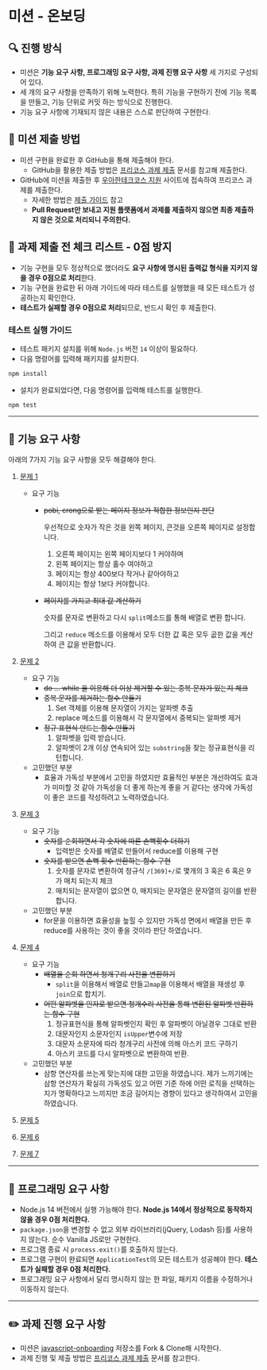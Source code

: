 # 미션 - 온보딩

## 🔍 진행 방식

- 미션은 **기능 요구 사항, 프로그래밍 요구 사항, 과제 진행 요구 사항** 세 가지로 구성되어 있다.
- 세 개의 요구 사항을 만족하기 위해 노력한다. 특히 기능을 구현하기 전에 기능 목록을 만들고, 기능 단위로 커밋 하는 방식으로 진행한다.
- 기능 요구 사항에 기재되지 않은 내용은 스스로 판단하여 구현한다.

## 📮 미션 제출 방법

- 미션 구현을 완료한 후 GitHub을 통해 제출해야 한다.
  - GitHub을 활용한 제출 방법은 [프리코스 과제 제출](https://github.com/woowacourse/woowacourse-docs/tree/master/precourse) 문서를 참고해
    제출한다.
- GitHub에 미션을 제출한 후 [우아한테크코스 지원](https://apply.techcourse.co.kr) 사이트에 접속하여 프리코스 과제를 제출한다.
  - 자세한 방법은 [제출 가이드](https://github.com/woowacourse/woowacourse-docs/tree/master/precourse#제출-가이드) 참고
  - **Pull Request만 보내고 지원 플랫폼에서 과제를 제출하지 않으면 최종 제출하지 않은 것으로 처리되니 주의한다.**

## 🚨 과제 제출 전 체크 리스트 - 0점 방지

- 기능 구현을 모두 정상적으로 했더라도 **요구 사항에 명시된 출력값 형식을 지키지 않을 경우 0점으로 처리**한다.
- 기능 구현을 완료한 뒤 아래 가이드에 따라 테스트를 실행했을 때 모든 테스트가 성공하는지 확인한다.
- **테스트가 실패할 경우 0점으로 처리**되므로, 반드시 확인 후 제출한다.

### 테스트 실행 가이드

- 테스트 패키지 설치를 위해 `Node.js` 버전 `14` 이상이 필요하다.
- 다음 명령어를 입력해 패키지를 설치한다.

```bash
npm install
```

- 설치가 완료되었다면, 다음 명령어를 입력해 테스트를 실행한다.

```bash
npm test
```

---

## 🚀 기능 요구 사항

아래의 7가지 기능 요구 사항을 모두 해결해야 한다.

1. [문제 1](docs/PROBLEM1.md)

   - 요구 기능

     - ~~pobi, crong으로 받는 페이지 정보가 적합한 정보인지 판단~~

       우선적으로 숫자가 작은 것을 왼쪽 페이지, 큰것을 오른쪽 페이지로 설정합니다.

       1. 오른쪽 페이지는 왼쪽 페이지보다 1 커야하며
       2. 왼쪽 페이지는 항상 홀수 여야하고
       3. 페이지는 항상 400보다 작거나 같아야하고
       4. 페이지는 항상 1보다 커야합니다.

     - ~~페이지를 가지고 최대 값 계산하기~~

       숫자를 문자로 변환하고 다시 `split`메소드를 통해 배열로 변환 합니다.

       그리고 `reduce` 메소드를 이용해서 모두 더한 값 혹은 모두 곲한 값을 계산하여 큰 값을 반환합니다.

2. [문제 2](docs/PROBLEM2.md)

   - 요구 기능
     - ~~do ... while 을 이용해 더 이상 제거할 수 있는 중복 문자가 있는지 체크~~
     - ~~중복 문자를 제거하는 함수 만들기~~
       1. Set 객체를 이용해 문자열이 가지는 알파벳 추출
       2. replace 메소드를 이용해서 각 문자열에서 중복되는 알파벳 제거
     - ~~정규 표현식 만드는 함수 만들기~~
       1. 알파벳을 입력 받습니다.
       2. 알파벳이 2개 이상 연속되어 있는 `substring`을 찾는 정규표현식을 리턴합니다.
   - 고민했던 부분
     - 효율과 가독성 부분에서 고민을 하였지만 효율적인 부분은 개선하여도 효과가 미미할 것 같아 가독성을 더 좋게 하는게 좋을 거 같다는 생각에 가독성이 좋은 코드를 작성하려고 노력하였습니다.

3. [문제 3](docs/PROBLEM3.md)

   - 요구 기능
     - ~~숫자를 순회하면서 각 숫자에 따른 손뼉횟수 더하기~~
       - 입력받은 숫자를 배열로 만들어서 reduce를 이용해 구현
     - ~~숫자를 받으면 손뼉 횟수 반환하는 함수 구현~~
       1. 숫자를 문자로 변환하여 정규식 `/[369]+/`로 몇개의 3 혹은 6 혹은 9 가 매치 되는지 체크
       2. 매치되는 문자열이 없으면 0, 매치되는 문자열은 문자열의 길이를 반환합니다.
   - 고민했던 부분
     - for문을 이용하면 효율성을 높힐 수 있지만 가독성 면에서 배열을 만든 후 reduce를 사용하는 것이 좋을 것이라 판단 하였습니다.

4. [문제 4](docs/PROBLEM4.md)

   - 요구 기능
     - ~~배열을 순회 하면서 청개구리 사전을 변환하기~~
       - `split`을 이용해서 배열로 만들고`map`을 이용해서 배열을 재생성 후 `join`으로 합치기.
     - ~~어떤 알파벳을 인자로 받으면 청개수리 사전을 통해 변환된 알파벳 반환하는 함수 구현~~
       1. 정규표현식을 통해 알파벳인지 확인 후 알파벳이 아닐경우 그대로 반환
       2. 대문자인지 소문자인지 `isUpper`변수에 저장
       3. 대문자 소문자에 따라 청개구리 사전에 의해 아스키 코드 구하기
       4. 아스키 코드를 다시 알파벳으로 변환하여 반환.
   - 고민했던 부분
     - 삼항 연산자를 쓰는게 맞는지에 대한 고민을 하였습니다. 제가 느끼기에는 삼항 연산자가 확실히 가독성도 있고 어떤 기준 하에 어떤 로직을 선택하는지가 명확하다고 느끼지만 조금 길어지는 경향이 있다고 생각하여서 고민을 하였습니다. 

5. [문제 5](docs/PROBLEM5.md)

6. [문제 6](docs/PROBLEM6.md)

7. [문제 7](docs/PROBLEM7.md)

---

## 🎯 프로그래밍 요구 사항

- Node.js 14 버전에서 실행 가능해야 한다. **Node.js 14에서 정상적으로 동작하지 않을 경우 0점 처리한다.**
- `package.json`을 변경할 수 없고 외부 라이브러리(jQuery, Lodash 등)를 사용하지 않는다. 순수 Vanilla JS로만 구현한다.
- 프로그램 종료 시 `process.exit()`를 호출하지 않는다.
- 프로그램 구현이 완료되면 `ApplicationTest`의 모든 테스트가 성공해야 한다. **테스트가 실패할 경우 0점 처리한다.**
- 프로그래밍 요구 사항에서 달리 명시하지 않는 한 파일, 패키지 이름을 수정하거나 이동하지 않는다.

---

## ✏️ 과제 진행 요구 사항

- 미션은 [javascript-onboarding](https://github.com/woowacourse-precourse/javascript-onboarding) 저장소를 Fork & Clone해 시작한다.
- 과제 진행 및 제출 방법은 [프리코스 과제 제출](https://github.com/woowacourse/woowacourse-docs/tree/master/precourse) 문서를 참고한다.

